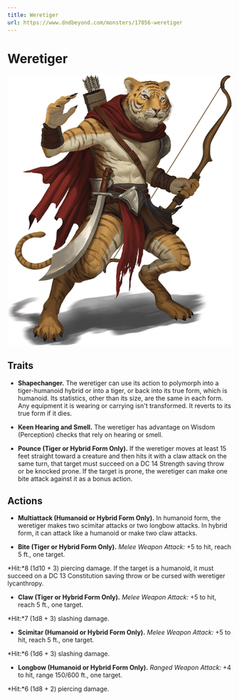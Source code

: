 ```yaml
---
title: Weretiger
url: https://www.dndbeyond.com/monsters/17056-weretiger
---
```


# Weretiger

![Weretiger](weretiger.png)

## Traits

* **Shapechanger.** The weretiger can use its action to polymorph into a tiger-humanoid hybrid or into a tiger, or back into its true form, which is humanoid. Its statistics, other than its size, are the same in each form. Any equipment it is wearing or carrying isn't transformed. It reverts to its true form if it dies.

* **Keen Hearing and Smell.** The weretiger has advantage on Wisdom (Perception) checks that rely on hearing or smell.

* **Pounce (Tiger or Hybrid Form Only).** If the weretiger moves at least 15 feet straight toward a creature and then hits it with a claw attack on the same turn, that target must succeed on a DC 14 Strength saving throw or be knocked prone. If the target is prone, the weretiger can make one bite attack against it as a bonus action.

## Actions

* **Multiattack (Humanoid or Hybrid Form Only).** In humanoid form, the weretiger makes two scimitar attacks or two longbow attacks. In hybrid form, it can attack like a humanoid or make two claw attacks.

* **Bite (Tiger or Hybrid Form Only).** *Melee Weapon Attack:* +5 to hit, reach 5 ft., one target.

*Hit:*8 (1d10 + 3) piercing damage. If the target is a humanoid, it must succeed on a DC 13 Constitution saving throw or be cursed with weretiger lycanthropy.

* **Claw (Tiger or Hybrid Form Only).** *Melee Weapon Attack:* +5 to hit, reach 5 ft., one target.

*Hit:*7 (1d8 + 3) slashing damage.

* **Scimitar (Humanoid or Hybrid Form Only).** *Melee Weapon Attack:* +5 to hit, reach 5 ft., one target.

*Hit:*6 (1d6 + 3) slashing damage.

* **Longbow (Humanoid or Hybrid Form Only).** *Ranged Weapon Attack:* +4 to hit, range 150/600 ft., one target.

*Hit:*6 (1d8 + 2) piercing damage.